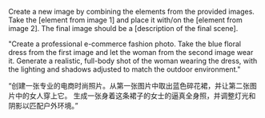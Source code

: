 
Create a new image by combining the elements from the provided images. Take
the [element from image 1] and place it with/on the [element from image 2].
The final image should be a [description of the final scene].

"Create a professional e-commerce fashion photo. Take the blue floral dress
from the first image and let the woman from the second image wear it.
Generate a realistic, full-body shot of the woman wearing the dress, with
the lighting and shadows adjusted to match the outdoor environment."

“创建一张专业的电商时尚照片。从第一张图片中取出蓝色碎花裙，并让第二张图片中的女人穿上它。
生成一张身着这条裙子的女士的逼真全身照，并调整灯光和阴影以匹配户外环境。”
